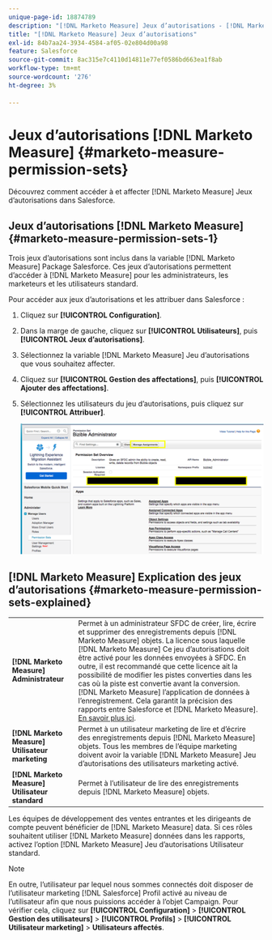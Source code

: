 ```yaml
---
unique-page-id: 18874789
description: "[!DNL Marketo Measure] Jeux d’autorisations - [!DNL Marketo Measure] - Documentation du produit"
title: "[!DNL Marketo Measure] Jeux d’autorisations"
exl-id: 84b7aa24-3934-4584-af05-02e804d00a98
feature: Salesforce
source-git-commit: 8ac315e7c4110d14811e77ef0586bd663ea1f8ab
workflow-type: tm+mt
source-wordcount: '276'
ht-degree: 3%

---
```


# Jeux d’autorisations [!DNL Marketo Measure] {#marketo-measure-permission-sets}

Découvrez comment accéder à et affecter [!DNL Marketo Measure] Jeux d’autorisations dans Salesforce.

## Jeux d’autorisations [!DNL Marketo Measure] {#marketo-measure-permission-sets-1}

Trois jeux d’autorisations sont inclus dans la variable [!DNL Marketo Measure] Package Salesforce. Ces jeux d’autorisations permettent d’accéder à [!DNL Marketo Measure] pour les administrateurs, les marketeurs et les utilisateurs standard.

Pour accéder aux jeux d’autorisations et les attribuer dans Salesforce :

1. Cliquez sur **[!UICONTROL Configuration]**.
1. Dans la marge de gauche, cliquez sur **[!UICONTROL Utilisateurs]**, puis **[!UICONTROL Jeux d’autorisations]**.
1. Sélectionnez la variable [!DNL Marketo Measure] Jeu d’autorisations que vous souhaitez affecter.
1. Cliquez sur **[!UICONTROL Gestion des affectations]**, puis **[!UICONTROL Ajouter des affectations]**.
1. Sélectionnez les utilisateurs du jeu d’autorisations, puis cliquez sur **[!UICONTROL Attribuer]**.

   ![](assets/1-5.png)

## [!DNL Marketo Measure] Explication des jeux d’autorisations {#marketo-measure-permission-sets-explained}

<table> 
 <tbody> 
  <tr> 
   <td><span><strong>[!DNL Marketo Measure] Administrateur</strong></span></td> 
   <td><span>Permet à un administrateur SFDC de créer, lire, écrire et supprimer des enregistrements depuis [!DNL Marketo Measure] objets. La licence sous laquelle [!DNL Marketo Measure] Ce jeu d’autorisations doit être activé pour les données envoyées à SFDC. En outre, il est recommandé que cette licence ait la possibilité de modifier les pistes converties dans les cas où la piste est convertie avant la conversion. [!DNL Marketo Measure] l’application de données à l’enregistrement. Cela garantit la précision des rapports entre Salesforce et [!DNL Marketo Measure]. <a href="http://releasenotes.docs.salesforce.com/en-us/spring17/release-notes/rn_sales_leads_view_converted.htm">En savoir plus ici</a>.</span></td> 
  </tr> 
  <tr> 
   <td><span><strong>[!DNL Marketo Measure] Utilisateur marketing</strong></span></td> 
   <td><span>Permet à un utilisateur marketing de lire et d’écrire des enregistrements depuis [!DNL Marketo Measure] objets. Tous les membres de l’équipe marketing doivent avoir la variable [!DNL Marketo Measure] Jeu d’autorisations des utilisateurs marketing activé. <br></span></td> 
  </tr> 
  <tr> 
   <td><span><strong>[!DNL Marketo Measure] Utilisateur standard</strong></span></td> 
   <td><span>Permet à l’utilisateur de lire des enregistrements depuis [!DNL Marketo Measure] objets.</span></td> 
  </tr> 
 </tbody> 
</table>

Les équipes de développement des ventes entrantes et les dirigeants de compte peuvent bénéficier de [!DNL Marketo Measure] data. Si ces rôles souhaitent utiliser [!DNL Marketo Measure] données dans les rapports, activez l’option [!DNL Marketo Measure] Jeu d’autorisations Utilisateur standard.

>[!NOTE]
>
>En outre, l’utilisateur par lequel nous sommes connectés doit disposer de l’utilisateur marketing [!DNL Salesforce] Profil activé au niveau de l’utilisateur afin que nous puissions accéder à l’objet Campaign. Pour vérifier cela, cliquez sur **[!UICONTROL Configuration]** > **[!UICONTROL Gestion des utilisateurs]** > **[!UICONTROL Profils]** > **[!UICONTROL Utilisateur marketing]** > **Utilisateurs affectés**.
